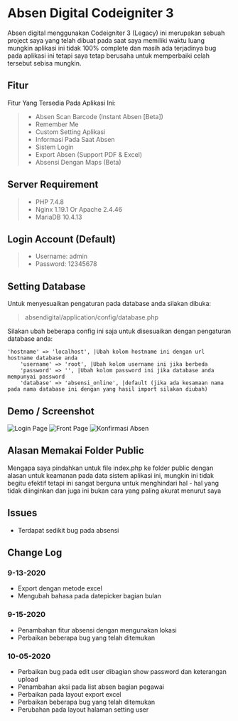 # Absen Digital Codeigniter 3
 
Absen digital menggunakan Codeigniter 3 (Legacy) ini merupakan sebuah project saya yang telah dibuat pada saat saya memiliki waktu luang mungkin aplikasi ini tidak 100% complete dan masih ada
terjadinya bug pada aplikasi ini tetapi saya tetap berusaha untuk memperbaiki celah tersebut sebisa mungkin.

## Fitur

Fitur Yang Tersedia Pada Aplikasi Ini:
> - Absen Scan Barcode (Instant Absen [Beta])
> - Remember Me
> - Custom Setting Aplikasi
> - Informasi Pada Saat Absen
> - Sistem Login
> - Export Absen (Support PDF & Excel)
> - Absensi Dengan Maps (Beta)

## Server Requirement

> - PHP 7.4.8
> - Nginx 1.19.1 Or Apache 2.4.46
> - MariaDB 10.4.13

## Login Account (Default)

> - Username: admin
> - Password: 12345678

## Setting Database
Untuk menyesuaikan pengaturan pada database anda silakan dibuka:
> absendigital/application/config/database.php

Silakan ubah beberapa config ini saja untuk disesuaikan dengan pengaturan database anda:
```
'hostname' => 'localhost', |Ubah kolom hostname ini dengan url hostname database anda
	'username' => 'root', |Ubah kolom username ini jika berbeda
	'password' => '', |Ubah kolom password ini jika database anda mempunyai password
	'database' => 'absensi_online', |default (jika ada kesamaan nama pada nama database ini dengan yang hasil import silakan diubah)
```

## Demo / Screenshot
![Login Page](https://github.com/sandyh90/Codeigniter3-absen-digital/blob/master/images-demo/Screenshot_2020-09-12%20Login%20Absensi(1).png)
![Front Page](https://github.com/sandyh90/Codeigniter3-absen-digital/blob/master/images-demo/Screenshot_2020-09-12%20Absensi%20Online.png)
![Konfirmasi Absen](https://github.com/sandyh90/Codeigniter3-absen-digital/blob/master/images-demo/Screenshot_2020-09-12%20Confirm%20Instant%20Absen.png)

## Alasan Memakai Folder Public

Mengapa saya pindahkan untuk file index.php ke folder public dengan alasan untuk keamanan pada data sistem aplikasi ini, mungkin ini tidak begitu efektif tetapi ini sangat berguna untuk menghindari hal - hal yang tidak diinginkan dan juga
ini bukan cara yang paling akurat menurut saya 

## Issues
- Terdapat sedikit bug pada absensi

## Change Log
### 9-13-2020
- Export dengan metode excel
- Mengubah bahasa pada datepicker bagian bulan

### 9-15-2020
- Penambahan fitur absensi dengan mengunakan lokasi
- Perbaikan beberapa bug yang telah ditemukan

### 10-05-2020
- Perbaikan bug pada edit user dibagian show password dan keterangan upload
- Penambahan aksi pada list absen bagian pegawai
- Perbaikan pada layout export excel
- Perbaikan beberapa bug yang telah ditemukan 
- Perubahan pada layout halaman setting user
